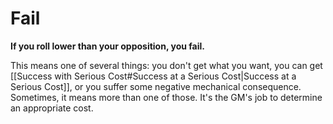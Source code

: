 # Fail

**If you roll lower than your opposition, you fail.**

This means one of several things: you don't get what you want, you can get [[Success with Serious Cost#Success at a Serious Cost|Success at a Serious Cost]], or you suffer some negative mechanical consequence. Sometimes, it means more than one of those. It's the GM's job to determine an appropriate cost.